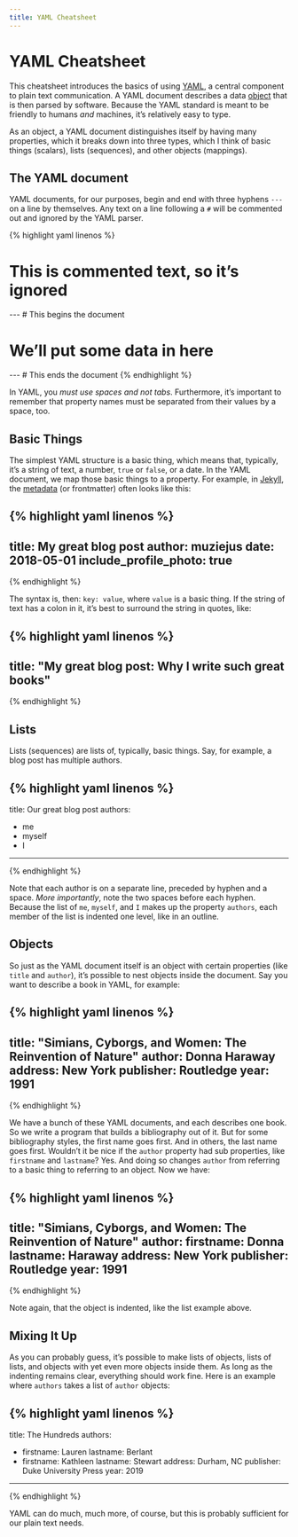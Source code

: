 ```yaml
---
title: YAML Cheatsheet
---
```


# YAML Cheatsheet

This cheatsheet introduces the basics of using [YAML](/whatis/yaml), a central
component to plain text communication. A YAML document describes a data
[object](/whatis/object)
that is then parsed by software. Because the YAML standard is meant to be
friendly to humans _and_ machines, it’s relatively easy to type.

As an object, a YAML document distinguishes itself by having many properties,
which it breaks down into three types, which I think of basic things
(scalars), lists (sequences), and other objects (mappings).

## The YAML document

YAML documents, for our purposes, begin and end with three hyphens `---` on a line
by themselves. Any text on a line following a `#` will be commented out and
ignored by the YAML parser.

{% highlight yaml linenos %}
# This is commented text, so it’s ignored
--- # This begins the document

# We’ll put some data in here

--- # This ends the document
{% endhighlight %}

In YAML, you _must use spaces and not tabs_. Furthermore, it’s important to
remember that property names must be separated from their values by a space,
too.

## Basic Things

The simplest YAML structure is a basic thing, which means that, typically,
it’s a string of text, a number, `true` or `false`, or a date. In the YAML
document, we map those basic things to a property. For example,
in [Jekyll](/whatis/jekyll), the [metadata](/whatis/metadata) (or frontmatter) often looks like this:

{% highlight yaml linenos %}
---
title: My great blog post
author: muziejus
date: 2018-05-01
include_profile_photo: true
---
{% endhighlight %}

The syntax is, then: `key: value`, where `value` is a basic thing.
If the string of text has a colon
in it, it’s best to surround the string in quotes, like:

{% highlight yaml linenos %}
---
title: "My great blog post: Why I write such great books"
---
{% endhighlight %}

## Lists

Lists (sequences) are lists of, typically, basic things. Say, for example, a
blog post has multiple authors.

{% highlight yaml linenos %}
---
title: Our great blog post
authors:
  - me
  - myself
  - I
---
{% endhighlight %}

Note that each author is on a separate line, preceded by hyphen and a space.
_More importantly_, note the two spaces before each hyphen. Because the
list of `me`, `myself`, and `I` makes up the property `authors`, each member
of the list is indented one level, like in an outline.

## Objects

So just as the YAML document itself is an object with certain properties (like
`title` and `author`), it’s possible to nest objects inside the document. Say
you want to describe a book in YAML, for example:

{% highlight yaml linenos %}
---
title: "Simians, Cyborgs, and Women: The Reinvention of Nature"
author: Donna Haraway
address: New York
publisher: Routledge
year: 1991
---
{% endhighlight %}

We have a bunch of these YAML documents, and each describes one book. So we
write a program that builds a bibliography out of it. But for some
bibliography styles, the first name goes first. And in others, the last name
goes first. Wouldn’t it be nice if the `author` property had sub properties,
like `firstname` and `lastname`? Yes. And doing so changes `author` from
referring to a basic thing to referring to an object. Now we have:

{% highlight yaml linenos %}
---
title: "Simians, Cyborgs, and Women: The Reinvention of Nature"
author:
  firstname: Donna
  lastname: Haraway
address: New York
publisher: Routledge
year: 1991
---
{% endhighlight %}

Note again, that the object is indented, like the list example above. 

## Mixing It Up

As you can probably guess, it’s possible to make lists of objects, lists of
lists, and objects with yet even more objects inside them. As long as the
indenting remains clear, everything should work fine. Here is an example where
`authors` takes a list of `author` objects:

{% highlight yaml linenos %}
---
title: The Hundreds
authors:
  - firstname: Lauren
    lastname: Berlant
  - firstname: Kathleen
    lastname: Stewart
address: Durham, NC
publisher: Duke University Press
year: 2019
---
{% endhighlight %}

YAML can do much, much more, of course, but this is probably sufficient for
our plain text needs.
